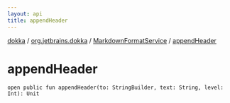 ```yaml
---
layout: api
title: appendHeader
---
```

[dokka](../../index.html) / [org.jetbrains.dokka](../index.html) / [MarkdownFormatService](index.html) / [appendHeader](appendHeader.html)


# appendHeader


```
open public fun appendHeader(to: StringBuilder, text: String, level: Int): Unit
```
